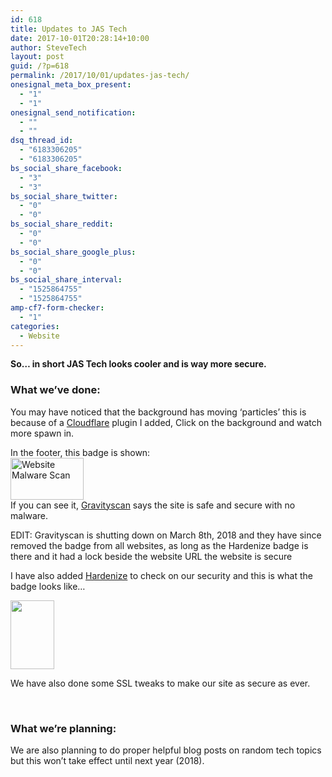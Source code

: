```yaml
---
id: 618
title: Updates to JAS Tech
date: 2017-10-01T20:28:14+10:00
author: SteveTech
layout: post
guid: /?p=618
permalink: /2017/10/01/updates-jas-tech/
onesignal_meta_box_present:
  - "1"
  - "1"
onesignal_send_notification:
  - ""
  - ""
dsq_thread_id:
  - "6183306205"
  - "6183306205"
bs_social_share_facebook:
  - "3"
  - "3"
bs_social_share_twitter:
  - "0"
  - "0"
bs_social_share_reddit:
  - "0"
  - "0"
bs_social_share_google_plus:
  - "0"
  - "0"
bs_social_share_interval:
  - "1525864755"
  - "1525864755"
amp-cf7-form-checker:
  - "1"
categories:
  - Website
---
```

**So&#8230; in short JAS Tech looks cooler and is way more secure.**

<!--more-->

### What we’ve done:

You may have noticed that the background has moving ‘particles’ this is because of a [Cloudflare](https://www.cloudflare.com/) plugin I added, Click on the background and watch more spawn in.

In the footer, this badge is shown:  
<a href="https://www.gravityscan.com/verify/ac1c5c85f6fc35f241a5ddce8c1fc230d0cb8df7ea0f3f0b8745a3f24c685728" rel="noopener noreferrer"><img src="https://badges.gravityscan.com/badges/jas-team.net-ac1c5c85f6fc35f241a5ddce8c1fc230d0cb8df7ea0f3f0b8745a3f24c685728" alt="Website Malware Scan" width="117" height="67" /></a>  
If you can see it, [Gravityscan](https://www.gravityscan.com/) says the site is safe and secure with no malware.

EDIT: Gravityscan is shutting down on March 8th, 2018 and they have since removed the badge from all websites, as long as the Hardenize badge is there and it had a lock beside the website URL the website is secure

I have also added [Hardenize](https://www.hardenize.com/) to check on our security and this is what the badge looks like&#8230;

<a href="https://www.hardenize.com/report/jas-team.net?summary" target="_blank" rel="noopener noreferrer"><img src="https://badge.hardenize.com/v2/images/hardenize-badge-jas-team.net.png" width="70" height="110" border="0" hspace="0" vspace="0" /></a>

We have also done some SSL tweaks to make our site as secure as ever.

&nbsp;

### What we’re planning:

We are also planning to do proper helpful blog posts on random tech topics but this won’t take effect until next year (2018).